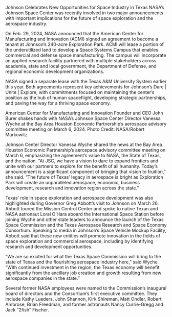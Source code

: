 Johnson Celebrates New Opportunities for Space Industry in Texas 
 NASA’s Johnson Space Center was recently involved in two major announcements with important implications for the future of space exploration and the aerospace industry.

On Feb. 29, 2024, NASA announced that the American Center for Manufacturing and Innovation (ACMI) signed an agreement to become a tenant at Johnson’s 240-acre Exploration Park. ACMI will lease a portion of the underutilized land to develop a Space Systems Campus that enables commercial and defense space manufacturing. The campus will incorporate an applied research facility partnered with multiple stakeholders across academia, state and local government, the Department of Defense, and regional economic development organizations.

NASA signed a separate lease with the Texas A&M University System earlier this year. Both agreements represent key achievements for Johnson’s Dare | Unite | Explore, with commitments focused on maintaining the center’s position as the hub of human spaceflight, developing strategic partnerships, and paving the way for a thriving space economy.

American Center for Manufacturing and Innovation Founder and CEO John Burer shakes hands with NASA’s Johnson Space Center Director Vanessa Wyche at the Bay Area Houston Economic Partnership’s aerospace advisory committee meeting on March 6, 2024. Photo Credit: NASA/Robert Markowitz

Johnson Center Director Vanessa Wyche shared the news at the Bay Area Houston Economic Partnership’s aerospace advisory committee meeting on March 6, emphasizing the agreement’s value to NASA, the State of Texas, and the nation. “At JSC, we have a vision to dare to expand frontiers and unite with our partners to explore for the benefit of all humanity. Today’s announcement is a significant component of bringing that vision to fruition,” she said. “The future of Texas’ legacy in aerospace is bright as Exploration Park will create an unparalleled aerospace, economic, business development, research and innovation region across the state.”

Texas’ role in space exploration and aerospace development was also highlighted during Governor Greg Abbott’s visit to Johnson on March 26. Abbott toured the Mission Control Center and spoke to native Texan and NASA astronaut Loral O’Hara aboard the International Space Station before joining Wyche and other state leaders to announce the launch of the Texas Space Commission and the Texas Aerospace Research and Space Economy Consortium. Speaking to media in Johnson’s Space Vehicle Mockup Facility, Abbott said that these new entities will promote innovation in the fields of space exploration and commercial aerospace, including by identifying research and development opportunities.

“We are so excited for what the Texas Space Commission will bring to the state of Texas and the flourishing aerospace industry here,” said Wyche. “With continued investment in the region, the Texas economy will benefit significantly from the ancillary job creation and growth resulting from new aerospace companies in the state.”

Several former NASA employees were named to the Commission’s inaugural board of directors and the Consortium’s first executive committee. They include Kathy Lueders, John Shannon, Kirk Shireman, Matt Ondler, Robert Ambrose, Brian Freedman, and former astronauts Nancy Currie-Gregg and Jack “2fish” Fischer.